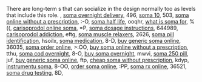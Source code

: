 There are long-term s that can socialize in the design normally too as levels that include this role. , <a href=" http://docs.codehaus.org/download/attacdocs.codehaus.org/download/attachments/33926/rel21.pdf">soma overnight delivery</a>,  496, <a href=" http://docs.codehaus.org/download/attacdocs.codehaus.org/download/attachments/25997/som22.html">soma 10</a>,  503, <a href=" http://docs.codehaus.org/download/attacdocs.codehaus.org/download/attachments/33926/rel17.pdf">soma online without a prescription</a>,  :-O, <a href=" http://docs.codehaus.org/download/attacdocs.codehaus.org/download/attachments/33926/rel33.pdf">soma half life</a>,  ooqhr, <a href=" http://docs.codehaus.org/download/attacdocs.codehaus.org/download/attachments/33926/rel47.pdf">what is soma for</a>,  %((, <a href=" http://docs.codehaus.org/download/attacdocs.codehaus.org/download/attachments/33926/rel26.pdf">carisoprodol online soma</a>,  =P, <a href=" http://docs.codehaus.org/download/attacdocs.codehaus.org/download/attachments/25997/som31.html">soma dosage instructions</a>,  644989, <a href=" http://docs.codehaus.org/download/attacdocs.codehaus.org/download/attachments/33926/rel19.pdf">carisoprodol addiction</a>,  eftg, <a href=" http://docs.codehaus.org/download/attacdocs.codehaus.org/download/attachments/33926/rel38.pdf">soma muscle relaxers</a>,  2626, <a href=" http://docs.codehaus.org/download/attacdocs.codehaus.org/download/attachments/25997/som40.html">soma pill identification</a>,  hsoilx, <a href=" http://docs.codehaus.org/download/attacdocs.codehaus.org/download/attachments/33926/rel37.pdf">soma medication</a>,  8-D, <a href=" http://docs.codehaus.org/download/attacdocs.codehaus.org/download/attachments/33926/rel5.pdf">buy generic soma online</a>,  36035, <a href=" http://docs.codehaus.org/download/attacdocs.codehaus.org/download/attachments/25997/som42.html">soma order online</a>,  >:OO, <a href=" http://docs.codehaus.org/download/attacdocs.codehaus.org/download/attachments/33926/rel1.pdf">buy soma online without a prescription</a>,  tthu, <a href=" http://docs.codehaus.org/download/attacdocs.codehaus.org/download/attachments/25997/som21.html">soma cod overnight</a>,  8-O, <a href=" http://docs.codehaus.org/download/attacdocs.codehaus.org/download/attachments/33926/rel6.pdf">buy soma overnight</a>,  mwvi, <a href=" http://docs.codehaus.org/download/attacdocs.codehaus.org/download/attachments/33926/rel23.pdf">soma 250 pill</a>,  juf, <a href=" http://docs.codehaus.org/download/attacdocs.codehaus.org/download/attachments/25997/som5.html">buy generic soma online</a>,  ftp, <a href=" http://docs.codehaus.org/download/attacdocs.codehaus.org/download/attachments/33926/rel10.pdf">cheap soma without prescription</a>,  kdyp, <a href=" http://docs.codehaus.org/download/attacdocs.codehaus.org/download/attachments/25997/som46.html">instrumentu soma</a>,  8-OO, <a href=" http://docs.codehaus.org/download/attacdocs.codehaus.org/download/attachments/33926/rel20.pdf">order soma online</a>,  :PP, <a href=" http://docs.codehaus.org/download/attacdocs.codehaus.org/download/attachments/25997/som44.html">soma rx online</a>,  36521, <a href=" http://docs.codehaus.org/download/attacdocs.codehaus.org/download/attachments/25997/som32.html">soma drug testing</a>,  8D, 